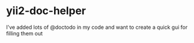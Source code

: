 # yii2-doc-helper
I've added lots of @doctodo in my code and want to create a quick gui for filling them out
